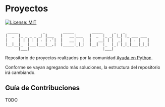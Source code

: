 # Proyectos

[![License: MIT](https://img.shields.io/badge/License-MIT-yellow.svg)](https://opensource.org/licenses/MIT)


     _____           _        _____        _____     _   _           
    |  _  |_ _ _ _ _| |___   |   __|___   |  _  |_ _| |_| |_ ___ ___ 
    |     | | | | | . | .'|  |   __|   |  |   __| | |  _|   | . |   |
    |__|__|_  |___|___|__,|  |_____|_|_|  |__|  |_  |_| |_|_|___|_|_|
          |___|                                 |___|                


Repositorio de proyectos realizados por la comunidad [Ayuda en Python](https://www.facebook.com/groups/ayudaenpython/).

Conforme se vayan agregando más soluciones, la estructura del repositorio irá cambiando.

## Guía de Contribuciones

TODO